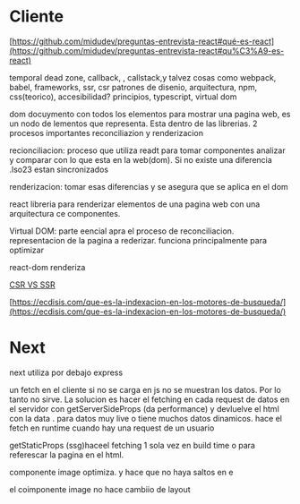 # Cliente

[https://github.com/midudev/preguntas-entrevista-react#qué-es-react](https://github.com/midudev/preguntas-entrevista-react#qu%C3%A9-es-react)

temporal dead zone, callback, , callstack,y talvez cosas como webpack, babel, frameworks, ssr, csr patrones de disenio, arquitectura, npm, css(teorico),  accesibilidad? principios, typescript, virtual dom

dom docuymento con todos los elementos para mostrar una pagina web, es un nodo de lementos que representa. Esta dentro de las librerias. 2 procesos importantes reconciliazion y renderizacion

recionciliacion: proceso que utiliza readt para tomar componentes analizar y comparar con lo que esta en la web(dom). Si no existe una diferencia .lso23 estan sincronizados

renderizacion: tomar esas diferencias y se asegura que se aplica en el dom 

react libreria para renderizar elementos de una pagina web con una arquitectura ce componentes.

Virtual DOM: parte eencial apra el proceso de reconciliacion. representacion de la pagina a rederizar. funciona principalmente para optimizar

react-dom renderiza

[CSR VS SSR](CSR%20VS%20SSR%20c937087ec7c1461bb95ad0dbea71f111.md)

[https://ecdisis.com/que-es-la-indexacion-en-los-motores-de-busqueda/](https://ecdisis.com/que-es-la-indexacion-en-los-motores-de-busqueda/)


# Next

next utiliza por debajo express

un fetch en el cliente si no se carga en js no se muestran los datos. Por lo tanto no sirve. La solucion es hacer el fetching en cada request de datos en el servidor con getServerSideProps (da performance) y devluelve el html con la data  . para datos muy live o tiene muchos datos dinamicos. hace el fetch en runtime cuando hay una request de un usuario

getStaticProps (ssg)haceel fetching 1 sola vez en build time o para referescar la pagina en el html. 

componente image optimiza. y hace que no haya saltos en e

el coimponente image no hace cambiio de layout
